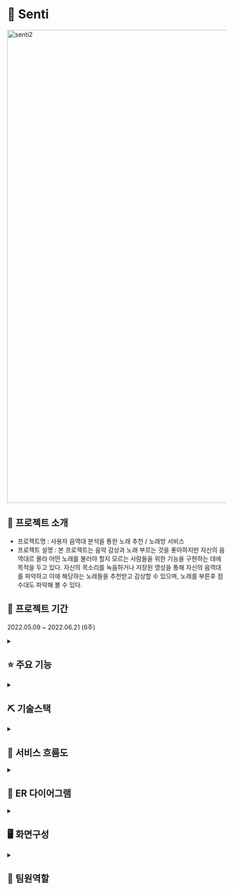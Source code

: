 # :musical_keyboard: Senti
<img width="1084" alt="senti2" src="https://user-images.githubusercontent.com/101631017/217446214-2e312713-22f9-4d75-8899-1f9fc6ade9ca.png">


## 👀 프로젝트 소개
* 프로젝트명 : 사용자 음역대 분석을 통한 노래 추천 / 노래방 서비스
* 프로젝트 설명 : 본 프로젝트는 음악 감상과 노래 부르는 것을 좋아하지만 자신의 음역대르 몰라 어떤 노래를 불러야 할지 모르는 사람들을 위한 기능을 구현하는 데에 목적을 두고 있다. 자신의 목소리를 녹음하거나 저장된 영상을 통해 자신의 음역대를 파악하고 이에 해당하는 노래들을 추천받고 감상할 수 있으며, 노래를 부른후 점수대도 파악해 볼 수 있다.

## 📅 프로젝트 기간
2022.05.09 ~ 2022.06.21 (6주)
<br>
<!-- 주요기능 -->
<details>
<summary><h2>⭐ 주요 기능</h2></summary>
<ul>
    <li><b>웹 - 사용자</b>
        <ul>
            <li>회원가입</li>
            <li>음역대측정</li>
            <li>음악감상</li>
            <li>노래부르기</li>
            <li>노래검색</li>
            <li>마이페이지</li>
        </ul>
    </li>
</ul>
</details>
<!-- 기술 스택 -->
<details>
<summary><h2>⛏ 기술스택</h1></summary>
<div markdown="1">
<table>
    <tr>
        <th>구분</th>
        <th>내용</th>
    </tr>
    <tr>
        <td>사용언어</td>
        <td>
            <img src="https://img.shields.io/badge/Java-007396?style=for-the-badge&logo=java&logoColor=white"/>
            <img src="https://img.shields.io/badge/HTML5-E34F26?style=for-the-badge&logo=HTML5&logoColor=white"/>
            <img src="https://img.shields.io/badge/CSS3-1572B6?style=for-the-badge&logo=CSS3&logoColor=white"/>
            <img src="https://img.shields.io/badge/JavaScript-F7DF1E?style=for-the-badge&logo=JavaScript&logoColor=white"/>
            <img src="https://img.shields.io/badge/python-3776AB?style=for-the-badge&logo=python&logoColor=white"/> 
        </td>
    </tr>
    <tr>
        <td>라이브러리</td>
        <td>
            <img src="https://img.shields.io/badge/BootStrap-7952B3?style=for-the-badge&logo=BootStrap&logoColor=white"/>
        </td>
    </tr>
    <tr>
        <td>개발도구</td>
        <td>
            <img src="https://img.shields.io/badge/Eclipse-2C2255?style=for-the-badge&logo=Eclipse&logoColor=white"/>
            <img src="https://img.shields.io/badge/VSCode-007ACC?style=for-the-badge&logo=VisualStudioCode&logoColor=white"/>
            <img src="https://img.shields.io/badge/flask-000000?style=for-the-badge&logo=flask&logoColor=white"/>
        </td>
    </tr>
    <tr>
        <td>서버환경</td>
        <td>
            <img src="https://img.shields.io/badge/Apache Tomcat-D22128?style=for-the-badge&logo=Apache Tomcat&logoColor=white"/>
        </td>
    </tr>
    <tr>
        <td>데이터베이스</td>
        <td>
            <img src="https://img.shields.io/badge/Oracle 11g-F80000?style=for-the-badge&logo=Oracle&logoColor=white"/>
        </td>
    </tr>
    <tr>
        <td>협업도구</td>
        <td>
            <img src="https://img.shields.io/badge/Git-F05032?style=for-the-badge&logo=Git&logoColor=white"/>
            <img src="https://img.shields.io/badge/github-181717?style=for-the-badge&logo=github&logoColor=white"/>
        </td>
    </tr>
</table>
</div>
</details>


<!-- ## 🏗️ 시스템 아키텍처 -->

<!-- ## 📌 유스케이스 -->
<!-- 서비스 흐름도 -->
<details>
<summary><h2>📌 서비스 흐름도</h2></summary>
<div markdown="1">
<img width="1073" alt="senti_pitchtest" src="https://user-images.githubusercontent.com/101631017/217448969-2c2b6796-4c1b-45ee-83e8-570e72b93012.png">
<img width="1082" alt="senti_sing" src="https://user-images.githubusercontent.com/101631017/217448982-08427ee9-5585-45d3-8c11-d81c1e9fac10.png">

<br>
</div>
</details>

<!-- ER 다이어그램 -->
<details>
<summary><h2>📌 ER 다이어그램</h2></summary>
<div markdown="1">
<img width="936" alt="sentiERD" src="https://user-images.githubusercontent.com/101631017/217448428-3c8a00a4-cafb-4716-8db8-0dc0a6319253.png">
<br>
</div>
</details>

<!-- 화면 구성 -->
<details>
<summary><h2>🖥 화면구성</h2></summary>
<div markdown="1">
    <img width="952" alt="sentipage1" src="https://user-images.githubusercontent.com/101631017/218411034-2126543a-f71b-4c15-9f73-52c0ffa9b10f.png">
    <img width="1202" alt="sentipage2" src="https://user-images.githubusercontent.com/101631017/218411089-05a5dbaa-09f6-43d0-bbcd-68935001dd3a.png">
<br>
</div>
</details>

<!-- 팀원 역할 -->
<details>
<summary><h2>👥 팀원역할</h2></summary>
<div markdown="1">
<img width="1080" alt="senties" src="https://user-images.githubusercontent.com/101631017/217449398-54f88a44-5eaf-4254-8979-82d340145e78.png">
</div>
</details>


<!-- ## 🧐 트러블슈팅 -->

<br>
